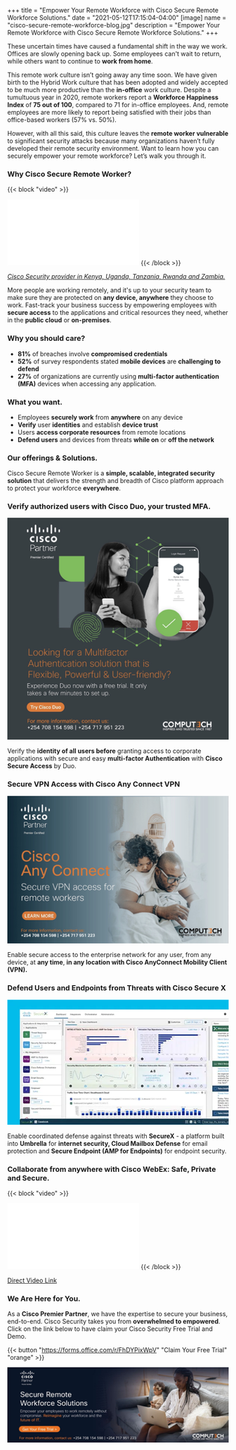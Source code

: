 +++
title = "Empower Your Remote Workforce with Cisco Secure Remote Workforce Solutions."
date = "2021-05-12T17:15:04-04:00"
[image]
  name = "cisco-secure-remote-workforce-blog.jpg"
  description = "Empower Your Remote Workforce with Cisco Secure Remote Workforce Solutions."
+++


These uncertain times have caused a fundamental shift in the way we work. Offices are slowly opening back up. Some employees can't wait to return, while others want to continue to __work from home__.

This remote work culture isn’t going away any time soon. We have given birth to the Hybrid Work culture that has been adopted and widely accepted to be much more productive than the __in-office__ work culture. Despite a tumultuous year in 2020, remote workers report a __Workforce Happiness Index__ of __75 out of 100__, compared to 71 for in-office employees. And, remote employees are more likely to report being satisfied with their jobs than office-based workers (57% vs. 50%).

However, with all this said, this culture leaves the __remote worker vulnerable__ to significant security attacks because many organizations haven’t fully developed their remote security environment. Want to learn how you can securely empower your remote workforce? Let’s walk you through it.

### Why Cisco Secure Remote Worker?

{{< block "video" >}}
<iframe src='//players.brightcove.net/1384193102001/NJgI8K0ie_default/index.html?videoId=6151377669001' allowfullscreen frameborder=0></iframe> 
{{< /block >}}

_[Cisco Security provider in Kenya, Uganda, Tanzania, Rwanda and Zambia.](https://www.cisco.com/c/en_uk/products/security/secure-remote-workers-offer.html?socialshare=video4)_

More people are working remotely, and it's up to your security team to make sure they are protected on __any device, anywhere__ they choose to work. Fast-track your business success by empowering employees with __secure access__ to the applications and critical resources they need, whether in the __public cloud__ or __on-premises__.

### Why you should care?

- __81%__ of breaches involve __compromised credentials__
- __52%__ of survey respondents stated __mobile devices__ are __challenging to defend__
- __27%__ of organizations are currently using __multi-factor authentication (MFA)__ devices when accessing any application.

### What you want.

- Employees __securely work__ from __anywhere__ on any device
- __Verify__ user __identities__ and establish 
__device trust__
- Users __access corporate resources__ from remote locations
- __Defend users__ and devices from threats __while on__ or __off the network__

### Our offerings & Solutions.

Cisco Secure Remote Worker is a __simple, scalable, integrated security solution__ that delivers the strength and breadth of Cisco platform approach to protect your workforce __everywhere__.

### Verify authorized users with Cisco Duo, your trusted MFA.

[![Figure 1: Cisco Duo seller, partner and distributor in Kenya, Uganda, Tanzania and Rwanda.](/images/cisco-workforce-mid.jpg)](https://forms.office.com/Pages/ResponsePage.aspx?id=-xWXcurnFEC7SOs2nD7iJaISfZVdKdZCtI07wOwEbLFUM1lOUVlOVlQyQkw4Mkc1UUdCN01UWVVERC4u )

Verify the __identity of all users before__ granting access to corporate applications with secure and easy __multi-factor Authentication__ with __Cisco Secure Access__ by Duo.

### Secure VPN Access with Cisco Any Connect VPN

[![Figure 2: Cisco Any Connect VPN reseller, partner and distributor in Kenya, Tanzania, Uganda, Rwanda and Zambia](/images/cisco-workforce-tail-end.jpg)](https://forms.office.com/r/FhDYPixWpV )

Enable secure access to the enterprise network for any user, from any device, at __any time__, __in any location with Cisco AnyConnect Mobility Client (VPN).__

### Defend Users and Endpoints from Threats with Cisco Secure X

![Figure 3: Cisco Security provider, reseller and distributor in Kenya, Uganda, Tanzania and Rwanda](/images/cisco-secure-x.webp)

Enable coordinated defense against threats with __SecureX__ - a platform built into __Umbrella__ for __internet security, Cloud Mailbox Defense__ for email protection and __Secure Endpoint (AMP for Endpoints)__ for endpoint security.

### Collaborate from anywhere with Cisco WebEx: Safe, Private and Secure.

{{< block "video" >}}
<iframe src='//players.brightcove.net/1384193102001/NJgI8K0ie_default/index.html?videoId=6156581273001' allowfullscreen frameborder=0></iframe>
{{< /block >}}

[Direct Video Link](https://www.cisco.com/c/en/us/solutions/future-of-work/secure-remote-workforce.html?socialshare=webex_safe )

### We Are Here for You.

As a __Cisco Premier Partner__, we have the expertise to secure your business, end-to-end. Cisco Security takes you from __overwhelmed to empowered__. Click on the link below to have claim your Cisco Security Free Trial  and Demo.

{{< button "https://forms.office.com/r/FhDYPixWpV" "Claim Your Free Trial" "orange" >}}

[![](/images/cisco-secure-remote-workforce-mailer-footer.jpg)](tel:+254708154598)
